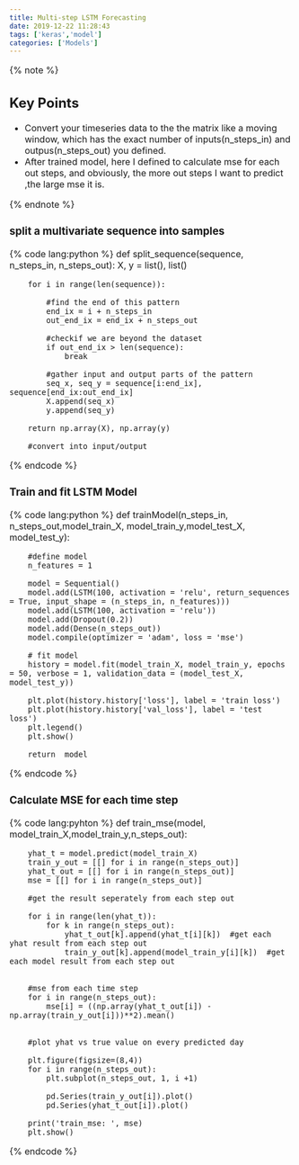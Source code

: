 ```yaml
---
title: Multi-step LSTM Forecasting
date: 2019-12-22 11:28:43
tags: ['keras','model']
categories: ['Models']
---
```

<font size=3>

{% note %}

## Key Points

- Convert your timeseries data to the the matrix like a moving window, which has the exact number of inputs(n_steps_in) and outpus(n_steps_out) you defined.
- After trained model, here I defined to calculate mse for each out steps, and obviously, the more out steps I want to predict ,the large mse it is.

{% endnote %}

<!-- more -->
### split a multivariate sequence into samples

{% code lang:python %}
    def split_sequence(sequence, n_steps_in, n_steps_out):
        X, y = list(), list()
        
        for i in range(len(sequence)):
            
            #find the end of this pattern
            end_ix = i + n_steps_in
            out_end_ix = end_ix + n_steps_out
            
            #checkif we are beyond the dataset
            if out_end_ix > len(sequence):
                break
                
            #gather input and output parts of the pattern
            seq_x, seq_y = sequence[i:end_ix], sequence[end_ix:out_end_ix]
            X.append(seq_x)
            y.append(seq_y)
        
        return np.array(X), np.array(y)

        #convert into input/output
{% endcode %}
    
### Train and fit LSTM Model

{% code lang:python %}
    def trainModel(n_steps_in, n_steps_out,model_train_X, model_train_y,model_test_X, model_test_y):
        
        #define model
        n_features = 1

        model = Sequential()
        model.add(LSTM(100, activation = 'relu', return_sequences = True, input_shape = (n_steps_in, n_features)))
        model.add(LSTM(100, activation = 'relu'))
        model.add(Dropout(0.2))
        model.add(Dense(n_steps_out))
        model.compile(optimizer = 'adam', loss = 'mse')

        # fit model
        history = model.fit(model_train_X, model_train_y, epochs = 50, verbose = 1, validation_data = (model_test_X, model_test_y))
        
        plt.plot(history.history['loss'], label = 'train loss')
        plt.plot(history.history['val_loss'], label = 'test loss')
        plt.legend()
        plt.show()

        return  model
{% endcode %}

### Calculate MSE for each time step

{% code lang:pyhton %}
    def train_mse(model, model_train_X,model_train_y,n_steps_out):
        
        yhat_t = model.predict(model_train_X)
        train_y_out = [[] for i in range(n_steps_out)]
        yhat_t_out = [[] for i in range(n_steps_out)]
        mse = [[] for i in range(n_steps_out)]

        #get the result seperately from each step out

        for i in range(len(yhat_t)):
            for k in range(n_steps_out):
                yhat_t_out[k].append(yhat_t[i][k])  #get each yhat result from each step out
                train_y_out[k].append(model_train_y[i][k])  #get each model result from each step out


        #mse from each time step
        for i in range(n_steps_out):
            mse[i] = ((np.array(yhat_t_out[i]) - np.array(train_y_out[i]))**2).mean()
            
            
        #plot yhat vs true value on every predicted day

        plt.figure(figsize=(8,4))
        for i in range(n_steps_out):
            plt.subplot(n_steps_out, 1, i +1)

            pd.Series(train_y_out[i]).plot()
            pd.Series(yhat_t_out[i]).plot()

        print('train_mse: ', mse)
        plt.show()
{% endcode %}

</font>
